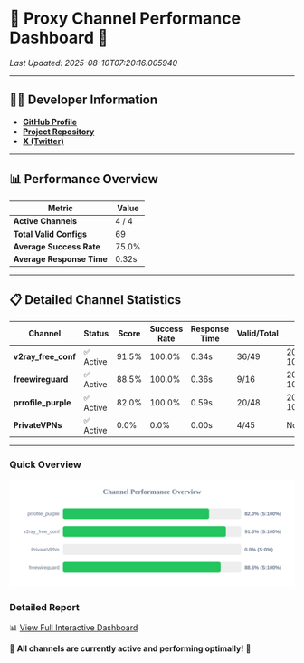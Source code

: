 # 🌟 Proxy Channel Performance Dashboard 🌟

_Last Updated: 2025-08-10T07:20:16.005940_

---

## 👩‍💻 Developer Information

- **[GitHub Profile](https://github.com/4n0nymou3)**  
- **[Project Repository](https://github.com/4n0nymou3/multi-proxy-config-fetcher)**  
- **[X (Twitter)](https://x.com/4n0nymou3)**  

---

## 📊 Performance Overview

| Metric                | Value       |
|-----------------------|-------------|
| **Active Channels**   | 4 / 4       |
| **Total Valid Configs** | 69          |
| **Average Success Rate** | 75.0%      |
| **Average Response Time** | 0.32s       |

---

## 📋 Detailed Channel Statistics

| Channel          | Status     | Score  | Success Rate | Response Time | Valid/Total | Last Success               |
|------------------|------------|--------|--------------|---------------|-------------|----------------------------|
| **v2ray_free_conf**  | ✅ Active  | 91.5%  | 100.0% | 0.34s         | 36/49       | 2025-08-10T07:20:04.406351 |
| **freewireguard**  | ✅ Active  | 88.5%  | 100.0% | 0.36s         | 9/16       | 2025-08-10T07:20:16.003555 |
| **prrofile_purple**  | ✅ Active  | 82.0%  | 100.0% | 0.59s         | 20/48       | 2025-08-10T07:20:03.958851 |
| **PrivateVPNs**  | ✅ Active  | 0.0%  | 0.0% | 0.00s         | 4/45       | None |

---

### Quick Overview
<div align="center">
  <a href="https://raw.githubusercontent.com/nullluser/NullRepo/refs/heads/main/assets/channel_stats_chart.svg">
    <img src="https://raw.githubusercontent.com/nullluser/NullRepo/refs/heads/main/assets/channel_stats_chart.svg" alt="Source Performance Statistics" width="800">
  </a>
</div>

### Detailed Report
📊 [View Full Interactive Dashboard](https://htmlpreview.github.io/?https://github.com/nullluser/NullRepo/blob/main/assets/performance_report.html)

🎉 **All channels are currently active and performing optimally!** 🎉
